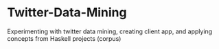 # Twitter-Data-Mining
Experimenting with twitter data mining, creating client app, and applying concepts from Haskell projects (corpus)
